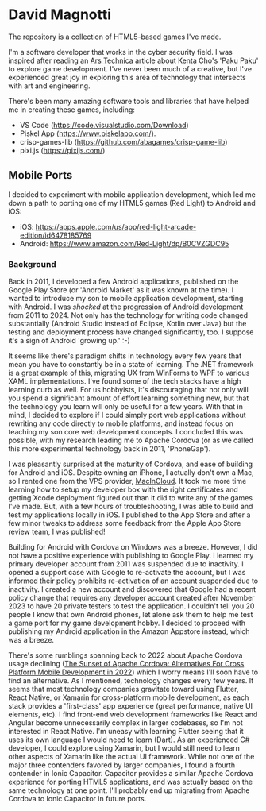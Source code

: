 # David Magnotti

The repository is a collection of  HTML5-based games I've made.

I'm a software developer that works in the cyber security field. I was inspired after reading an [Ars Technica](https://arstechnica.com/gaming/2024/01/1d-pac-man-is-the-best-game-ive-played-in-2024-so-far/) article about Kenta Cho's 'Paku Paku' to explore game development. I've never been much of a creative, but I've experienced great joy in exploring this area of technology that intersects with art and engineering.

There's been many amazing software tools and libraries that have helped me in creating these games, including:
 - VS Code (https://code.visualstudio.com/Download)
 - Piskel App (https://www.piskelapp.com/).
 - crisp-games-lib (https://github.com/abagames/crisp-game-lib)
 - pixi.js (https://pixijs.com/)

## Mobile Ports

I decided to experiment with mobile application development, which led me down a path to porting one of my HTML5 games (Red Light) to Android and iOS:
 - iOS: https://apps.apple.com/us/app/red-light-arcade-edition/id6478185769
 - Android: https://www.amazon.com/Red-Light/dp/B0CVZGDC95

### Background

Back in 2011, I developed a few Android applications, published on the Google Play Store (or 'Android Market' as it was known at the time). I wanted to introduce my son to mobile application development, starting with Android. I was *shocked* at the progression of Android development from 2011 to 2024. Not only has the technology for writing code changed substantially (Android Studio instead of Eclipse, Kotlin over Java) but the testing and deployment process have changed significantly, too. I suppose it's a sign of Android 'growing up.' :-)

It seems like there's paradigm shifts in technology every few years that mean you have to constantly be in a state of learning. The .NET framework is a great example of this, migrating UX from WinForms to WPF to various XAML implementations. I've found some of the tech stacks have a high learning curb as well. For us hobbyists, it's discouraging that not only will you spend a significant amount of effort learning something new, but that the technology you learn will only be useful for a few years. With that in mind, I decided to explore if I could simply port web applications without rewriting any code directly to mobile platforms, and instead focus on teaching my son core web development concepts. I concluded this was possible, with my research leading me to Apache Cordova (or as we called this more experimental technology back in 2011, 'PhoneGap').

I was pleasantly surprised at the maturity of Cordova, and ease of building for Android and iOS. Despite owning an iPhone, I actually don't own a Mac, so I rented one from the VPS provider, [MacInCloud](https://www.macincloud.com/). It took me more time learning how to setup my developer box with the right certificates and getting Xcode deployment figured out than it did to write any of the games I've made. But, with a few hours of troubleshooting, I was able to build and test my applications locally in iOS. I published to the App Store and after a few minor tweaks to address some feedback from the Apple App Store review team, I was published!

Building for Android with Cordova on Windows was a breeze. However, I did not have a positive experience with publishing to Google Play. I learned my primary developer account from 2011 was suspended due to inactivity. I opened a support case with Google to re-activate the account, but I was informed their policy prohibits re-activation of an account suspended due to inactivity. I created a new account and discovered that Google had a recent policy change that requires any developer account created after November 2023 to have 20 private testers to test the application. I couldn't tell you 20 people I know that own Android phones, let alone ask them to help me test a game port for my game development hobby. I decided to proceed with publishing my Android application in the Amazon Appstore instead, which was a breeze.

There's some rumblings spanning back to 2022 about Apache Cordova usage declining ([The Sunset of Apache Cordova: Alternatives For Cross Platform Mobile Development in 2022](https://medium.com/codex/the-sunset-of-apache-cordova-alternatives-for-cross-platform-mobile-development-in-2022-9da34234c992)) which I worry means I'll soon have to find an alternative. As I mentioned, technology changes every few years. It seems that most technology companies gravitate toward using Flutter, React Native, or Xamarin for cross-platform mobile development, as each stack provides a 'first-class' app experience (great performance, native UI elements, etc). I find front-end web development frameworks like React and Angular become unnecessarily complex in larger codebases, so I'm not interested in React Native. I'm uneasy with learning Flutter seeing that it uses its own language I would need to learn (Dart). As an experienced C# developer, I could explore using Xamarin, but I would still need to learn other aspects of Xamarin like the actual UI framework. While not one of the major three contenders favored by larger companies, I found a fourth contender in Ionic Capacitor. Capacitor provides a similar Apache Cordova experience for porting HTML5 applications, and was actually based on the same technology at one point. I'll probably end up migrating from Apache Cordova to Ionic Capacitor in future ports.
